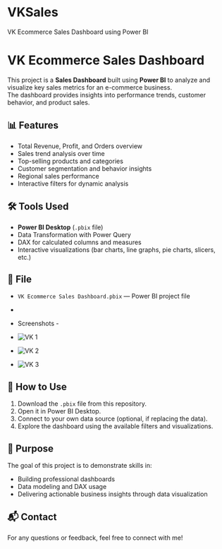 # VKSales
VK Ecommerce Sales Dashboard using Power BI

# VK Ecommerce Sales Dashboard

This project is a **Sales Dashboard** built using **Power BI** to analyze and visualize key sales metrics for an e-commerce business.  
The dashboard provides insights into performance trends, customer behavior, and product sales.

## 📊 Features

- Total Revenue, Profit, and Orders overview
- Sales trend analysis over time
- Top-selling products and categories
- Customer segmentation and behavior insights
- Regional sales performance
- Interactive filters for dynamic analysis

## 🛠️ Tools Used

- **Power BI Desktop** (`.pbix` file)
- Data Transformation with Power Query
- DAX for calculated columns and measures
- Interactive visualizations (bar charts, line graphs, pie charts, slicers, etc.)

## 📁 File

- `VK Ecommerce Sales Dashboard.pbix` — Power BI project file
- 
- Screenshots -
- ![VK 1](https://github.com/user-attachments/assets/7d3eb62f-99ed-4451-b053-5c77b843257a)

  
- ![VK 2](https://github.com/user-attachments/assets/9a9731f2-11d2-424a-a2f9-7885aafd725f)

  
- ![VK 3](https://github.com/user-attachments/assets/5f5be7d2-3503-468b-94d6-e0f857b8ba18)

## 🚀 How to Use

1. Download the `.pbix` file from this repository.
2. Open it in Power BI Desktop.
3. Connect to your own data source (optional, if replacing the data).
4. Explore the dashboard using the available filters and visualizations.

## 🎯 Purpose

The goal of this project is to demonstrate skills in:

- Building professional dashboards
- Data modeling and DAX usage
- Delivering actionable business insights through data visualization

## 📬 Contact

For any questions or feedback, feel free to connect with me!

